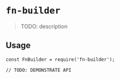 # `fn-builder`

> TODO: description

## Usage

```
const FnBuilder = require('fn-builder');

// TODO: DEMONSTRATE API
```
